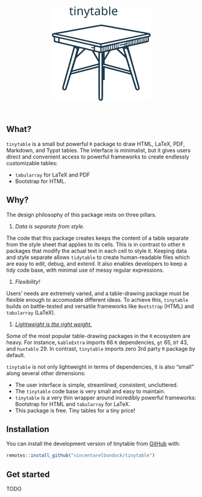 

<p align="center">
<img src="man/figures/tinytable_logo.svg" height = "250" class = "center">
</p>

<br> <!-- badges: start --> <!-- badges: end -->

## What?

`tinytable` is a small but powerful `R` package to draw HTML,
LaTeX, PDF, Markdown, and Typst tables. The interface is minimalist, but
it gives users direct and convenient access to powerful frameworks to
create endlessly customizable tables:

-   `tabularray` for LaTeX and PDF
-   Bootstrap for HTML.

## Why?

The design philosophy of this package rests on three pillars.

1.  *Data is separate from style*.

The code that this package creates keeps the content of a table separate
from the style sheet that applies to its cells. This is in contrast to
other `R` packages that modify the actual text in each cell to style it.
Keeping data and style separate allows `tidytable` to create
human-readable files which are easy to edit, debug, and extend. It also
enables developers to keep a tidy code base, with minimal use of messy
regular expressions.

1.  *Flexibility!*

Users’ needs are extremely varied, and a table-drawing package must be
flexible enough to accomodate different ideas. To achieve this,
`tinytable` builds on battle-tested and versatile frameworks like
`Bootstrap` (HTML) and `tabularray` (LaTeX).

1.  [*Lightweight is the right weight.*](https://www.tinyverse.org/)

Some of the most popular table-drawing packages in the `R` ecosystem are
heavy. For instance, `kableExtra` imports 66 `R` dependencies, `gt` 65,
`DT` 43, and `huxtable` 29. In contrast, `tinytable` imports zero
3rd party `R` package by default.

`tinytable` is not only lightweight in terms of dependencies, it is
also “small” along several other dimensions:

-   The user interface is simple, streamlined, consistent, uncluttered.
-   The `tinytable` code base is very small and easy to maintain.
-   `tinytable` is a very thin wrapper around incredibly powerful
    frameworks: Bootstrap for HTML and `tabularray` for LaTeX.
-   This package is free. Tiny tables for a tiny price!

## Installation

You can install the development version of tinytable from
[GitHub](https://github.com/) with:

``` r
remotes::install_github("vincentarelbundock/tinytable")
```

## Get started

TODO
